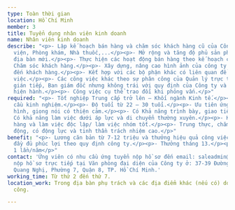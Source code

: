```yaml
---
type: Toàn thời gian
location: Hồ Chí Minh
member: 3
title: Tuyển dụng nhân viên kinh doanh
name: Nhân viên kinh doanh
describe: "<p>- Lập kế hoạch bán hàng và chăm sóc khách hàng cũ của Công ty: Bệnh
  viện, Phòng khám, Nhà thuốc,...</p><p>- Mở rộng và tăng độ phủ sản phẩm ở những
  địa bàn mới.</p><p>- Thực hiện các hoạt động bán hàng theo kế hoạch của Công ty,
  Chăm sóc khách hàng.</p><p>- Xây dựng, nâng cao hình ảnh của công ty và sản phẩm
  đến khách hàng.</p><p>- Kết hợp với các bộ phận khác có liên quan để thực hiện công
  việc.</p><p>- Các công việc khác theo sự phân công của Quản lý trực tiếp, Quản lý
  gián tiếp, Ban giám đốc nhưng không trái với quy định của Công ty và của pháp luật
  hiện hành.</p><p>- Công việc cụ thể trao đổi khi phỏng vấn.</p>"
required: "<p>- Tốt nghiệp Trung cấp trở lên – Khối ngành Kinh tế.</p><p>- Không yêu
  cầu kinh nghiệm.</p><p>- Độ tuổi từ 22 – 30 tuổi.</p><p>- Ưu tiên ứng viên có ngoại
  hình, giọng nói có thiện cảm.</p><p>- Có Khả năng trình bày, giao tiếp tốt.</p><p>-
  Có khả năng làm việc dưới áp lực và di chuyển thường xuyên.</p><p>- Kỹ năng bán
  hàng và làm việc độc lập/ làm việc nhóm tốt.</p><p>- Trung thực, chăm chỉ, năng
  động, có động lực và tinh thần trách nhiệm cao.</p>"
benefit: "<p>- Lương căn bản từ 7-12 triệu và thưởng hiệu quả công việc.</p><p>- Hưởng
  đầy đủ phúc lợi theo quy định công ty.</p><p>- Thưởng tháng 13.</p><p>- Du lịch:
  1 lần/năm</p>"
contact: 'Ứng viên có nhu cầu ứng tuyển nộp hồ sơ đến email: saleadmin@rmh.vn hoặc
  nộp hồ sơ trực tiếp tại Văn phòng đại diện của Công ty ở: 37-39 Đường 105D Trịnh
  Quang Nghị, Phường 7, Quận 8, TP. Hồ Chí Minh.'
working_time: Từ thứ 2 đến thứ 7.
location_work: Trong địa bàn phụ trách và các địa điểm khác (nếu có) do công ty phân
  công.

---
```

